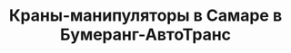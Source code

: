 ---
layout: categories
catid: Краны-манипуляторы
index: 1
title: "Краны-манипуляторы в Самаре в Бумеранг-АвтоТранс"
h123: Аренда кранов-манипуляторов
description: "Взять в аренду кран-манипулятор в Самаре в Бумеранг-АвтоТранс. Подробнее по тел."
metaimg: "/img/slider/slide-2.jpg"
---